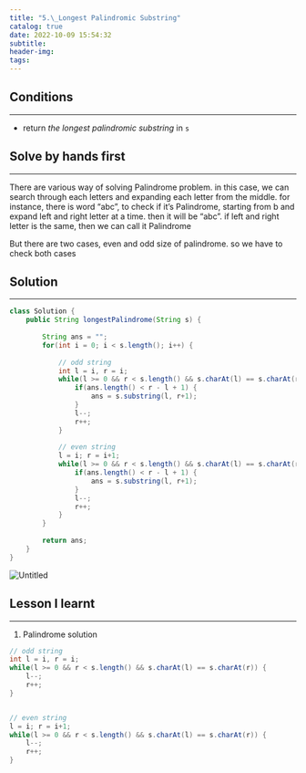 ```yaml
---
title: "5.\_Longest Palindromic Substring"
catalog: true
date: 2022-10-09 15:54:32
subtitle:
header-img:
tags:
---
```

## Conditions

---

- return *the longest palindromic substring* in `s`

## Solve by hands first

---

There are various way of solving Palindrome problem. in this case, we can search through each letters and expanding each letter from the middle. for instance, there is word “abc”, to check if it’s Palindrome, starting from b and expand left and right letter at a time. then it will be “abc”. if left and right letter is the same, then we can call it Palindrome

But there are two cases, even and odd size of palindrome. so we have to check both cases

## Solution

---

```java
class Solution {
    public String longestPalindrome(String s) {
        
        String ans = "";
        for(int i = 0; i < s.length(); i++) {
            
            // odd string
            int l = i, r = i;
            while(l >= 0 && r < s.length() && s.charAt(l) == s.charAt(r)) {
                if(ans.length() < r - l + 1) {
                    ans = s.substring(l, r+1);
                } 
                l--;
                r++;
            }
            
            // even string
            l = i; r = i+1;
            while(l >= 0 && r < s.length() && s.charAt(l) == s.charAt(r)) {
                if(ans.length() < r - l + 1) {
                    ans = s.substring(l, r+1);
                } 
                l--;
                r++;
            }
        }
        
        return ans;
    }
}
```

![Untitled](https://s3-us-west-2.amazonaws.com/secure.notion-static.com/ea3660bc-2fa5-4846-942e-dc1e35360eff/Untitled.png)

## Lesson I learnt

---

1. Palindrome solution

```java
// odd string
int l = i, r = i;
while(l >= 0 && r < s.length() && s.charAt(l) == s.charAt(r)) {
    l--;
    r++;
}
```

```java

// even string
l = i; r = i+1;
while(l >= 0 && r < s.length() && s.charAt(l) == s.charAt(r)) {
    l--;
    r++;
}
```
